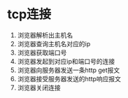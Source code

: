 # tcp连接
1. 浏览器解析出主机名
2. 浏览器查询主机名对应的ip
3. 浏览器获取端口号
4. 浏览器发起到对应ip和端口号的连接
5. 浏览器向服务器发送一条http get报文
6. 浏览器接受服务器发送的http响应报文
7. 浏览器关闭连接